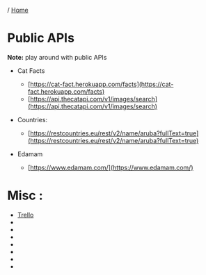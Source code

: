 / [Home](index.md)

# Public APIs

**Note:** play around with public APIs

- Cat Facts
  - [https://cat-fact.herokuapp.com/facts](https://cat-fact.herokuapp.com/facts)
  - [https://api.thecatapi.com/v1/images/search](https://api.thecatapi.com/v1/images/search)

- Countries:
  - [https://restcountries.eu/rest/v2/name/aruba?fullText=true](https://restcountries.eu/rest/v2/name/aruba?fullText=true)

- Edamam
  - [https://www.edamam.com/](https://www.edamam.com/)

# Misc :
  * [Trello](https://trello.com/c/rRyhSECe/6-public-api-collection-25)
  * [](https://github.com/public-apis/public-apis)
  * [](https://www.weatherbit.io/api)
  * [](https://data.crunchbase.com/docs/using-the-api)
  * [](https://www.wordsapi.com/)
  * [](https://vingenerator.org/)
  * [](https://vindecoder.eu/check-vin/WVWAA71K08W201030)
  * [](https://dev.bitly.com/get_started.html)
